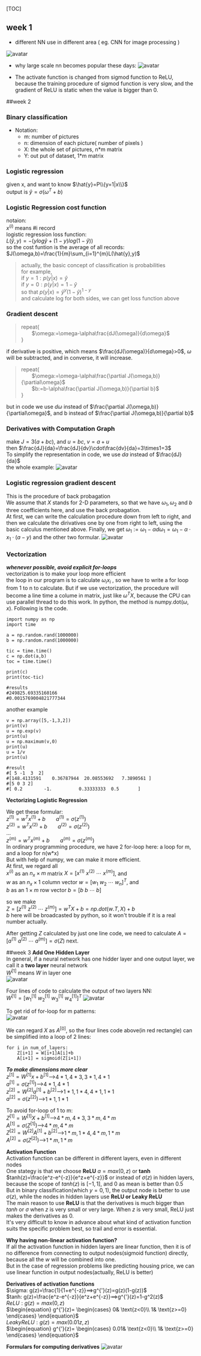 
[TOC]

## week 1
+ different NN use in different area ( eg. CNN for image processing )

![avatar](https://github.com/kinglin/NotesOfDL/raw/master/pics/nn_dl_1.jpg)

+ why large scale nn becomes popular these days:
![avatar](https://github.com/kinglin/NotesOfDL/raw/master/pics/nn_dl_2.png)

+ The activate function is changed from sigmod function to ReLU, because the training procedure of sigmod function is very slow, and the gradient of ReLU is static when the value is bigger than 0.

##week 2

### Binary classification
+ Notation:
    + m: number of pictures
    + n: dimension of each picture( number of pixels )
    + X: the whole set of pictures, n*m matrix
    + Y: out put of dataset, 1*m matrix

### Logistic regression
given x, and want to know $\hat{y}=P\\{y=1|x\\}$  
output is $\hat{y}=\sigma(\omega^T+b)$  

### Logistic Regression cost function
notaion:   
$x^{(i)}$ means #i record  
logistic regression loss function:  
$L(\hat{y},y)=-(ylog\hat{y}+(1-y)log(1-\hat{y}))$  
so the cost funtion is the average of all records:  
$J(\omega,b)=\frac{1}{m}\sum_{i=1}^{m}L(\hat{y},y)$

>actually, the basic concept of classification is probabilities  
for example,   
if $y=1: p(y|x)=\hat{y}$  
if $y=0: p(y|x)=1-\hat{y}$  
so that $p(y|x)=\hat{y}^y(1-\hat{y})^{1-y}$  
and calculate log for both sides, we can get loss function above

### Gradient descent
>repeat{  
>&emsp;&emsp;$\omega:=\omega-\alpha\frac{dJ(\omega)}{d\omega}$    
>}

if derivative is positive, which means $\frac{dJ(\omega)}{d\omega}>0$, $\omega$ will be subtracted, and in converse, it will increase.
>repeat{  
>&emsp;&emsp;$\omega:=\omega-\alpha\frac{\partial J(\omega,b)}{\partial\omega}$  
> &emsp;&emsp;$b:=b-\alpha\frac{\partial J(\omega,b)}{\partial b}$  
>}

but in code we use $d\omega$ instead of $\frac{\partial J(\omega,b)}{\partial\omega}$, and b instead of $\frac{\partial J(\omega,b)}{\partial b}$

### Derivatives with Computation Graph
make $J=3(a+bc)$, and $u=bc$, $v=a+u$  
then $\frac{dJ}{da}=\frac{dJ}{dv}\cdot\frac{dv}{da}=3\times1=3$   
To simplify the representation in code, we use $da$ instead of $\frac{dJ}{da}$  
the whole example:
![avatar](https://github.com/kinglin/NotesOfDL/raw/master/pics/nn_dl_3.png)

### Logistic regression gradient descent
This is the procedure of back probagation  
We assume that $X$ stands for 2-D parameters, so that we have $\omega_1,\omega_2$ and $b$ three coefficients here, and use the back probagation.  
At first, we can write the calculation procedure down from left to right, and then we calculate the dirivatives one by one from right to left, using the basic calculus mentioned above. Finally, we get $\omega_1:=\omega_1-\alpha d\omega_1=\omega_1-\alpha\cdot x_1\cdot(a-y)$ and the other two formular.
![avatar](https://github.com/kinglin/NotesOfDL/raw/master/pics/nn_dl_4.png)

### Vectorization
***whenever possible, avoid explicit for-loops***  
vectorization is to make your loop more efficient  
the loop in our program is to calculate $\omega_ix_i$ , so we have to write a for loop from 1 to n to calculate. But if we use vectorization, the procedure will become a line time a colume in matrix, just like $\omega^TX$, because the CPU can use parallel thread to do this work. In python, the method is numpy.dot($\omega,x$). Following is the code.
```python3
import numpy as np
import time

a = np.random.rand(1000000)
b = np.random.rand(1000000)

tic = time.time()
c = np.dot(a,b)
toc = time.time()

print(c)
print(toc-tic)

#results
#249825.69335160166
#0.0015769004821777344
```

another example
```python3
v = np.array([5,-1,3,2])
print(v)
u = np.exp(v)
print(u)
u = np.maximum(v,0)
print(u)
u = 1/v
print(u)

#result
#[ 5 -1  3  2]
#[148.4131591    0.36787944  20.08553692   7.3890561 ]
#[5 0 3 2]
#[ 0.2        -1.          0.33333333  0.5       ]
```

**Vectorizing Logistic Regression**  

We get these formular:  
$z^{(1)}=w^Tx^{(1)}+b$&emsp;&emsp;$a^{(1)}=\sigma(z^{(1)})$&emsp;&emsp;  
$z^{(2)}=w^Tx^{(2)}+b$&emsp;&emsp;$a^{(2)}=\sigma(z^{(2)})$&emsp;&emsp;  
...  
$z^{(m)}=w^Tx^{(m)}+b$&emsp;&emsp;$a^{(m)}=\sigma(z^{(m)})$&emsp;&emsp;  
In ordinary programming procedure, we have 2 for-loop here: a loop for m, and a loop for n(w*x)  
But with help of numpy, we can make it more efficient.  
At first, we regard all   
$x^{(i)}$ as an $n_x\times m$ matrix $X=[x^{(1)}\ x^{(2)}\ \cdots\ x^{(m)}]$, and  
$w$ as an $n_x\times 1$ column vector $w=[w_1\ w_2\ \cdots \ w_n]^T$, and   
$b$ as an $1\times m$ row vector $b=[b\ b\ \cdots \ b]$  

so we make   
$Z=[z^{(1)}\ z^{(2)}\ \cdots\ z^{(m)}]=w^TX+b=np.dot(w.T, X)+b$  
$b$ here will be broadcasted by python, so it won't trouble if it is a real number actually.

After getting $Z$ calculated by just one line code, we need to calculate $A=[a^{(1)}\ a^{(2)}\ \cdots\ a^{(m)}]=\sigma(Z)$ next.

##week 3
**Add One Hidden Layer**  
In general, if a neural network has one hidder layer and one output layer, we call it a **two layer** neural network  
$W^{[1]}$ means $W$ in layer one  
![avatar](https://github.com/kinglin/NotesOfDL/raw/master/pics/nn_dl_5.png)

Four lines of code to calculate the output of two layers NN:  
$W^{[1]}=[w_1^{[1]}\ w_2^{[1]}\ w_3^{[1]}\ w_4^{[1]}]^T$
![avatar](https://github.com/kinglin/NotesOfDL/raw/master/pics/nn_dl_6.jpg)

To get rid of for-loop for m patterns:  
![avatar](https://github.com/kinglin/NotesOfDL/raw/master/pics/nn_dl_7.png)

We can regard $X$ as $A^{[0]}$, so the four lines code above(in red rectangle) can be simplified into a loop of 2 lines:  
```python3
for i in num_of_layers:
    Z[i+1] = W[i+1]A[i]+b
    A[i+1] = sigmoid(Z[i+1])
```

***To make dimensions more clear***  
$z^{[1]} = W^{[1]}x + b^{[1]}$——>$4*1,4*3,3*1,4*1$  
$a^{[1]} = \sigma (z^{[1]})$——>$4*1,4*1$  
$z^{[2]} = W^{[2]}a^{[1]} + b^{[2]}$——>$1*1,1*4,4*1,1*1$  
$a^{[2]} = \sigma (z^{[2]})$——>$1*1,1*1$  

To avoid for-loop of 1 to m:  
$Z^{[1]} = W^{[1]}X + b^{[1]}$——>$4*m,4*3,3*m,4*m$  
$A^{[1]} = \sigma (Z^{[1]})$——>$4*m,4*m$  
$Z^{[2]} = W^{[2]}A^{[1]} + b^{[2]}$——>$1*m,1*4,4*m,1*m$  
$A^{[2]} = \sigma (Z^{[2]})$——>$1*m,1*m$  


**Activation Function**  
Activation function can be different in different layers, even in different nodes  
One stategy is that we choose **ReLU** $a=max(0,z)$ or **tanh** $tanh(z)=\frac{e^z-e^{-z}}{e^z+e^{-z}}$ or instead of $\sigma(z)$ in hidden layers, because the scope of $tanh(z)$ is $[-1,1]$, and $0$ as mean is better than $0.5$  
But in binary classification(which $y=0,1$), the output node is better to use $\sigma(z)$, while the nodes in hidden layers use **ReLU or Leaky ReLU**  
The main reason to use **ReLU** is that the derivatives is much bigger than $tanh$ or $\sigma$ when $z$ is very small or very large. When $z$ is very small, ReLU just makes the derivatives as 0.  
It's very difficult to know in advance about what kind of activation function suits the specific problem best, so trail and error is essential.  

**Why having non-linear activation function?**  
If all the activation function in hidden layers are linear function, then it is of no difference from connecting to output nodes(sigmoid function) directly, because all the $w$ will be combined into one.  
But in the case of regression problems like predicting housing price, we can use linear function in output nodes(actually, ReLU is better)

**Derivatives of activation functions**  
$\sigma: g(z)=\frac{1}{1+e^{-z}}==>g^{'}(z)=g(z)(1-g(z))$  
$tanh: g(z)=\frac{e^z-e^{-z}}{e^z+e^{-z}}==>g^{'}(z)=1-g^2(z)$  
$ReLU: g(z)=max(0,z)$  
$\begin{equation}
g^{'}(z)=
\begin{cases}
0& \text{z<0}\\
1& \text{z>=0}
\end{cases}
\end{equation}$  
$Leaky ReLU: g(z)=max(0.01z,z)$  
$\begin{equation}
g^{'}(z)=
\begin{cases}
0.01& \text{z<0}\\
1& \text{z>=0}
\end{cases}
\end{equation}$  

**Formulars for computing derivatives**
![avatar](https://github.com/kinglin/NotesOfDL/raw/master/pics/nn_dl_8.png)













